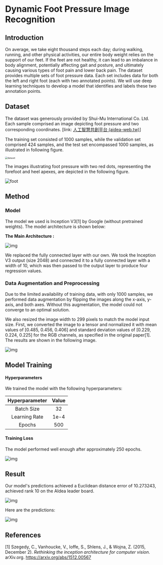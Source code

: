 # Dynamic Foot Pressure Image Recognition



## Introduction

On average, we take eight thousand steps each day; during walking, running, and other physical activities, our entire body weight relies on the support of our feet. If the feet are not healthy, it can lead to an imbalance in body alignment, potentially affecting gait and posture, and ultimately causing various types of foot pain and lower back pain. The dataset provides multiple sets of foot pressure data. Each set includes data for both the left and right foot (each with two annotated points). We will use deep learning techniques to develop a model that identifies and labels these two annotation points.



## Dataset

The dataset was generously provided by Shui-Mu International Co. Ltd. Each sample comprised an image depicting foot pressure and two corresponding coordinates. [link: [人工智慧共創平台 (aidea-web.tw)](https://aidea-web.tw/topic/e3ab9046-2d56-48d0-b339-c80d9ab0001d?focus=intro)]

The training set consisted of 1000 samples, while the validation set comprised 424 samples, and the test set encompassed 1000 samples, as illustrated in following figure. 

<img src="images/dataset.png" alt="dataset" style="zoom: 50%;" />

The images illustrating foot pressure with two red dots, representing the forefoot and heel apexes, are depicted in the following figure.

![foot](images/foot.png)

## Method

### Model

The model we used is Inception V3[1] by Google (without pretrained weights). The model architecture is shown below:

**The Main Architecture :**

![img](https://cloud.google.com/static/tpu/docs/images/inceptionv3onc--oview.png)

We replaced the fully connected layer with our own. We took the Inception V3 output (size 2048) and connected it to a fully connected layer with a width of 10, which was then passed to the output layer to produce four regression values.



### Data Augmentation and Preprocessing

Due to the limited availability of training data, with only 1000 samples, we performed data augmentation by flipping the images along the x-axis, y-axis, and both axes. Without this augmentation, the model could not converge to an optimal solution.

We also resized the image width to 299 pixels to match the model input size. First, we converted the image to a tensor and normalized it with mean values of [0.485, 0.456, 0.406] and standard deviation values of [0.229, 0.224, 0.225] for the RGB channels, as specified in the original paper[1]. The results are shown in the following image.

![img](images/aug_img.png)



## Model Training

#### Hyperparameters

We trained the model with the following hyperparameters:

| Hyperparameter | Value |
| :------------: | :---: |
|   Batch Size   |  32   |
|  Learning Rate | 1e-4 |
| Epochs | 500 |



#### Training Loss

The model performed well enough after approximately 250 epochs.

![img](images/loss.png)



## Result

Our model's predictions achieved a Euclidean distance error of 10.273243, achieved rank 10 on the AIdea leader board.

![img](images/res.png)

Here are the predictions:

![img](images/output.png)

## References

[1] Szegedy, C., Vanhoucke, V., Ioffe, S., Shlens, J., & Wojna, Z. (2015, December 2). *Rethinking the inception architecture for computer vision*. arXiv.org. https://arxiv.org/abs/1512.00567
